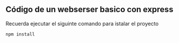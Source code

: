 ## Código de un webserser basico con express

Recuerda ejecutar el siguinte comando para istalar el proyecto

```
npm install
```